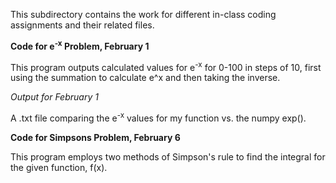 This subdirectory contains the work for different in-class coding assignments
and their related files.


**Code for e<sup>-x</sup> Problem, February 1**

This program outputs calculated values for e<sup>-x</sup> for 0-100 in steps 
of 10, first using the summation to calculate e^x and then taking the inverse.

*Output for February 1*

A .txt file comparing the e<sup>-x</sup> values for my function vs. the numpy exp().

**Code for Simpsons Problem, February 6**

This program employs two methods of Simpson's rule to find the integral for the
given function, f(x).